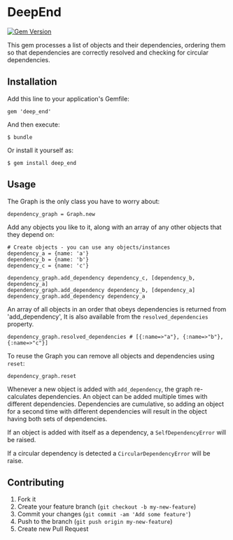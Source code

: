 # DeepEnd

[![Gem Version](https://badge.fury.io/rb/drive_time.png)](http://badge.fury.io/rb/drive_time)

This gem processes a list of objects and their dependencies, ordering them so that dependencies are correctly resolved and checking for circular dependencies.

## Installation

Add this line to your application's Gemfile:

    gem 'deep_end'

And then execute:

    $ bundle

Or install it yourself as:

    $ gem install deep_end

## Usage

The Graph is the only class you have to worry about:

    dependency_graph = Graph.new

Add any objects you like to it, along with an array of any other objects that they depend on:

    # Create objects - you can use any objects/instances
    dependency_a = {name: 'a'}
    dependency_b = {name: 'b'}
    dependency_c = {name: 'c'}

    dependency_graph.add_dependency dependency_c, [dependency_b, dependency_a]
    dependency_graph.add_dependency dependency_b, [dependency_a]
    dependency_graph.add_dependency dependency_a

An array of all objects in an order that obeys dependencies is returned from 'add_dependency',
It is also available from the `resolved_dependencies` property.

    dependency_graph.resolved_dependencies # [{:name=>"a"}, {:name=>"b"}, {:name=>"c"}]

To reuse the Graph you can remove all objects and dependencies using `reset`:

    dependency_graph.reset

Whenever a new object is added with `add_dependency`, the graph re-calculates dependencies. An object can
be added multiple times with different dependencies. Dependencies are cumulative, so adding an object for
a second time with different dependencies will result in the object having both sets of dependencies.

If an object is added with itself as a dependency, a `SelfDependencyError` will be raised.

If a circular dependency is detected a `CircularDependencyError` will be raise.


## Contributing

1. Fork it
2. Create your feature branch (`git checkout -b my-new-feature`)
3. Commit your changes (`git commit -am 'Add some feature'`)
4. Push to the branch (`git push origin my-new-feature`)
5. Create new Pull Request

